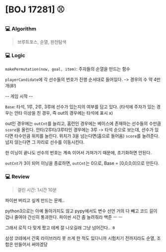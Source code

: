 # [BOJ 17281] ⚾

### :computer: Algorithm

> 브루트포스, 순열, 완전탐색



### :computer: Logic

`makePermutation(now, goal, item)`: 주자들의 순열을 만드는 함수

`playerCandidate`에 각 선수들의 번호가 진행 순서대로 들어있다. -> 경우의 수 약 4만개(8!)

-- 게임 시작 --

`Base`: 타석, 1루, 2루, 3루에 선수가 있는지의 여부를 담고 있다. (타석에 주자가 있는 경우는 안타 이상을 친 경우, 즉 out의 경우에는 타석에 표시 x)

out인 경우에는 `outCnt`를 늘리고, 홈런인 경우에는 베이스에 존재하는 선수들의 수만큼 `score`을 올린다. 안타/2루타/3루타인 경우에는 3루 -> 타석 순으로 보는데, 선수가 있다면 타수만큼 위치를 늘린다. 위치가 3을 넘는다면(홈으로 들어옴) `score`를 늘려준다. 넘지 않는다면 그 자리로 선수를 이동시킨다.

한 이닝이 끝나도 선수의 번호는 계속 이어서 가져가기 때문에, 초기화하면 안된다.

`outCnt`가 3이 되어 이닝을 종료하면, `outCnt`는 0으로, Base = [0,0,0,0]으로 만든다.

### :computer: Review

> 걸린 시간: 1시간 10분

파이썬 버리고 싶게 만드는 문제..

python3으로는 아예 돌아가지도 않고 pypy에서도 변수 선언 거의 다 빼고 코드 길이 겁나 줄여야 간신히 통과한다. 파이썬 시간 좀 늘려줘라 백준 ㅡ ㅡ

그래서 로직 다 맞게 짰고 테케 잘 나오길래 그냥 넘어간다.. ㅎ

삼성 코테에서 간혹 라이브러리 못 쓰게 한 적도 있다니까 시험치기 전까지라도 순열, 조합은 만들어서 써야겠당